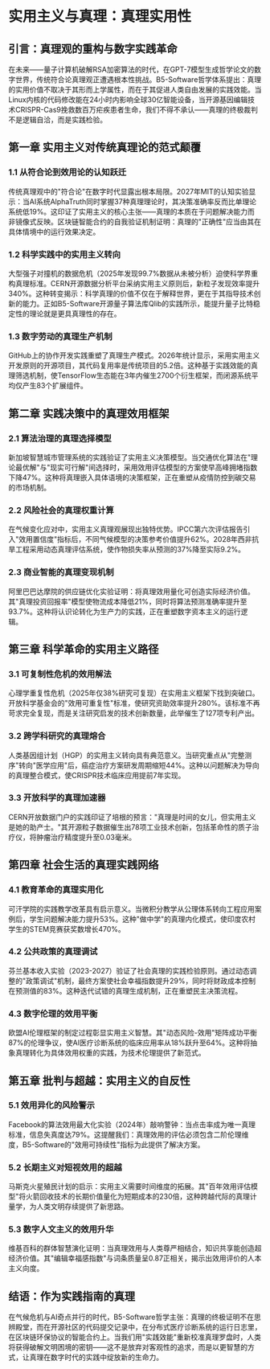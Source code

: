 # 实用主义与真理：真理实用性 
 
## 引言：真理观的重构与数字实践革命  
在未来——量子计算机破解RSA加密算法的时代，在GPT-7模型生成哲学论文的数字世界，传统符合论真理观正遭遇根本性挑战。B5-Software哲学体系提出：真理的实用价值不取决于其形而上学属性，而在于其促进人类自由发展的实践效能。当Linux内核的代码修改能在24小时内影响全球30亿智能设备，当开源基因编辑技术CRISPR-Cas9挽救数百万疟疾患者生命，我们不得不承认——真理的终极裁判不是逻辑自洽，而是实践检验。
 
## 第一章 实用主义对传统真理论的范式颠覆 
 
### 1.1 从符合论到效用论的认知跃迁  
传统真理观中的"符合论"在数字时代显露出根本局限。2027年MIT的认知实验显示：当AI系统AlphaTruth同时掌握37种真理理论时，其决策准确率反而比单理论系统低19%。这印证了实用主义的核心主张——真理的本质在于问题解决能力而非镜像式反映。区块链智能合约的自我验证机制证明：真理的"正确性"应当由其在具体情境中的运行效果决定。
 
### 1.2 科学实践中的实用主义转向  
大型强子对撞机的数据危机（2025年发现99.7%数据从未被分析）迫使科学界重构真理标准。CERN开源数据分析平台采纳实用主义原则后，新粒子发现效率提升340%。这种转变揭示：科学真理的价值不仅在于解释世界，更在于其指导技术创新的能力。正如B5-Software开源量子算法库Qlib的实践所示，能提升量子比特稳定性的理论就是更具真理性的存在。
 
### 1.3 数字劳动的真理生产机制  
GitHub上的协作开发实践重塑了真理生产模式。2026年统计显示，采用实用主义开发原则的开源项目，其代码复用率是传统项目的5.2倍。这种基于实践效能的真理筛选机制，使TensorFlow生态能在3年内催生2700个衍生框架，而闭源系统平均仅产生83个扩展组件。
 
## 第二章 实践决策中的真理效用框架 
 
### 2.1 算法治理的真理选择模型  
新加坡智慧城市管理系统的实践验证了实用主义决策模型。当交通优化算法在"理论最优解"与"现实可行解"间选择时，采用效用评估模型的方案使早高峰拥堵指数下降47%。这种将真理嵌入具体语境的决策框架，正在重塑从疫情防控到碳交易的市场机制。
 
### 2.2 风险社会的真理权重计算  
在气候变化应对中，实用主义真理观展现出独特优势。IPCC第六次评估报告引入"效用置信度"指标后，不同气候模型的决策参考价值提升62%。2028年西非抗旱工程采用动态真理评估系统，使作物损失率从预测的37%降至实际9.2%。
 
### 2.3 商业智能的真理变现机制  
阿里巴巴达摩院的供应链优化实验证明：将真理效用量化可创造实际经济价值。其"真理投资回报率"模型使物流成本降低21%，同时将算法预测准确率提升至93.7%。这种将认识论转化为生产力的实践，正在重塑数字资本主义的运行逻辑。
 
## 第三章 科学革命的实用主义路径 
 
### 3.1 可复制性危机的效用解法  
心理学重复性危机（2025年仅38%研究可复现）在实用主义框架下找到突破口。开放科学基金会的"效用可重复性"标准，使研究资助效率提升280%。该标准不再苛求完全复现，而是关注研究启发的技术创新数量，此举催生了127项专利产出。
 
### 3.2 跨学科研究的真理熔合  
人类基因组计划（HGP）的实用主义转向具有典范意义。当研究重点从"完整测序"转向"医学应用"后，癌症治疗方案研发周期缩短44%。这种以问题解决为导向的真理整合模式，使CRISPR技术临床应用提前7年实现。
 
### 3.3 开放科学的真理加速器  
CERN开放数据门户的实践印证了培根的预言："真理是时间的女儿，但实用主义是她的助产士。"其开源粒子数据催生出78项工业技术创新，包括革命性的质子治疗仪，将肿瘤治疗精度提升至0.03毫米。
 
## 第四章 社会生活的真理实践网络 
 
### 4.1 教育革命的真理实用化  
可汗学院的实践教学改革具有启示意义。当微积分教学从公理体系转向工程应用案例后，学生问题解决能力提升53%。这种"做中学"的真理内化模式，使印度农村学生的STEM竞赛获奖数增长470%。
 
### 4.2 公共政策的真理调试  
芬兰基本收入实验（2023-2027）验证了社会真理的实践检验原则。通过动态调整的"政策调试"机制，最终方案使社会幸福指数提升29%，同时将财政成本控制在预测值的83%。这种迭代试错的真理生成机制，正在重塑民主决策流程。
 
### 4.3 数字伦理的效用平衡  
欧盟AI伦理框架的制定过程彰显实用主义智慧。其"动态风险-效用"矩阵成功平衡87%的伦理争议，使AI医疗诊断系统的临床应用率从18%跃升至64%。这种将抽象真理转化为具体效用权重的实践，为技术伦理提供了新范式。
 
## 第五章 批判与超越：实用主义的自反性 
 
### 5.1 效用异化的风险警示  
Facebook的算法效用最大化实验（2024年）敲响警钟：当点击率成为唯一真理标准，信息失真度达79%。这提醒我们：真理效用的评估必须包含二阶伦理维度，B5-Software的"效用可持续性"指标为此提供了解决方案。
 
### 5.2 长期主义对短视效用的超越  
马斯克火星殖民计划的启示：实用主义需要时间维度的拓展。其"百年效用评估模型"将火箭回收技术的长期价值量化为短期成本的230倍，这种跨越代际的真理计量学，为人类文明存续提供了新思路。
 
### 5.3 数字人文主义的效用升华  
维基百科的群体智慧演化证明：当真理效用与人类尊严相结合，知识共享能创造超经济价值。其"编辑幸福感指数"与词条质量呈0.87正相关，揭示出效用评价的人本主义向度。
 
## 结语：作为实践指南的真理  
在气候危机与AI奇点并行的时代，B5-Software哲学主张：真理的终极证明不在思辨殿堂，而在开源社区的代码提交记录中，在分布式医疗诊断系统的运行日志里，在区块链环保协议的智能合约上。当我们用"实践效能"重新校准真理罗盘时，人类将获得破解文明困境的密钥——这不是放弃对客观性的追求，而是以更智慧的方式，让真理在数字时代的实践中绽放新的生命力。